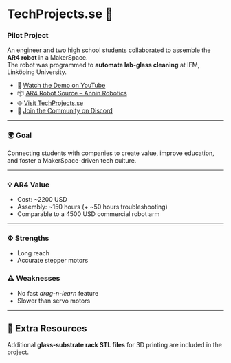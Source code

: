 # TechProjects.se 🤖  

### Pilot Project  
An engineer and two high school students collaborated to assemble the **AR4 robot** in a MakerSpace.  
The robot was programmed to **automate lab-glass cleaning** at IFM, Linköping University.  

- 🎥 [Watch the Demo on YouTube](https://www.youtube.com/watch?v=Vm7JJs7qrro)  
- 📦 [AR4 Robot Source – Annin Robotics](https://anninrobotics.com/)  
- 🌐 [Visit TechProjects.se](https://techprojects.se)  
- 💬 [Join the Community on Discord](https://discord.gg/mAfgDqKv)

---

### 🌍 Goal  
Connecting students with companies to create value, improve education, and foster a MakerSpace-driven tech culture.  

---

### 💡 AR4 Value  
- Cost: ~2200 USD  
- Assembly: ~150 hours (+ ~50 hours troubleshooting)  
- Comparable to a 4500 USD commercial robot arm  

---

### ⚙️ Strengths  
- Long reach  
- Accurate stepper motors  

### ⚠️ Weaknesses  
- No fast *drag-n-learn* feature  
- Slower than servo motors  

---

## 🧩 Extra Resources  
Additional **glass-substrate rack STL files** for 3D printing are included in the project.  
